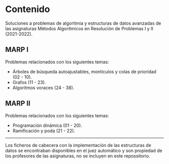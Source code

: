 # Contenido
Soluciones a problemas de algoritmia y estructuras de datos avanzadas de las asignaturas Métodos Algorítmicos en Resolución de Problemas I y II (2021-2022).

## MARP I
Problemas relacionados con los siguientes temas:
* Árboles de búsqueda autoajustables, montículos y colas de prioridad (02 - 10).
* Grafos (11 - 23).
* Algoritmos voraces (24 - 38).

## MARP II
Problemas relacionados con los siguientes temas:
* Programación dinámica (01 - 20).
* Ramificación y poda (21 - 22).

---

Los ficheros de cabecera con la implementación de las estructuras de datos se encontraban disponibles en el juez automático y son propiedad de los profesores de las asignaturas, no se incluyen en este repossitorio.
